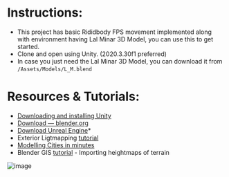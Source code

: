 # Instructions:
* This project has basic Rididbody FPS movement implemented along with environment having Lal Minar 3D Model, you can use this to get started.
* Clone and open using Unity. (2020.3.30f1 preferred)
* In case you just need the Lal Minar 3D Model, you can download it from `/Assets/Models/L_M.blend`

# Resources & Tutorials:
* [Downloading and installing Unity](https://docs.unity3d.com/560/Documentation/Manual/InstallingUnity.html)
* [Download — blender.org](https://www.blender.org/download/)
* [Download Unreal Engine](https://www.unrealengine.com/en-US/download)* 
* Exterior Ligtmapping [tutorial](https://www.youtube.com/watch?v=okYhs6kQ0xw)
* [Modelling Cities in minutes](https://www.youtube.com/watch?v=9bh9nlVQQj8)
* Blender GIS [tutorial](https://www.youtube.com/watch?v=YNtKnmRXVlo) - Importing heightmaps of terrain 

![image](https://user-images.githubusercontent.com/58925008/232092204-57ac1a70-d31f-40de-830d-8fe41d920440.png)
 
